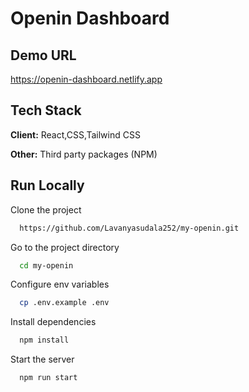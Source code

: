 # Openin Dashboard

## Demo URL

https://openin-dashboard.netlify.app

## Tech Stack

**Client:** React,CSS,Tailwind CSS

**Other:** Third party packages (NPM)

## Run Locally

Clone the project

```bash
  https://github.com/Lavanyasudala252/my-openin.git
```

Go to the project directory

```bash
  cd my-openin
```

Configure env variables

```bash
  cp .env.example .env
```

Install dependencies

```bash
  npm install
```

Start the server

```bash
  npm run start
```
